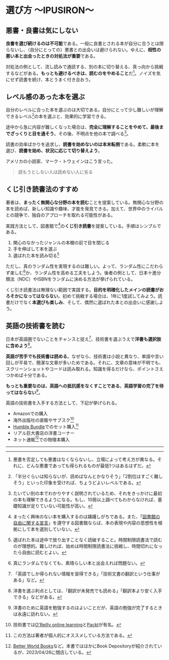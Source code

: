 # 選び方 ～IPUSIRON～

## 悪書・良書は気にしない

**良書を選び続けるのは不可能**である。一般に良書とされる本が自分に合うとは限らないし、（自分にとっての）悪書との出会いは避けられない。ゆえに、**相性の悪い本と出会ったときの対処法が重要**である。

対処法の例として、流し読みで通読する、別の本に切り替える、真っ向から挑戦するなどがある。**もっとも避けるべきは、読むのをやめること**だ[^bad_book]。ノイズを気にせず読書を続け、本とうまく付き合おう。

[^bad_book]: 悪書を否定しても悪書はなくならないし、立場によって考え方が異なる。それに、どんな悪書であっても得られるものが最低1つはあるはずだ。

## レベル感のあった本を選ぶ

自分のレベルに合った本を選ぶのは大切である。自分にとって少し難しいが理解できるレベル[^just_right_level]の本を選ぶと、効果的に学習できる。

[^just_right_level]: 「半分ぐらいは知らないが、読めばなんとかなりそう」「2割位はすごく難しそう」といった印象を受ければ、ちょうどよいレベルである。

途中から急に内容が難しくなった場合は、**完全に理解することをやめて、最後までざっくりと目を通そう**。その後、不明点を他の本で調べる[^search]。

[^search]: たいてい別の本でわかりやすく説明されているため、それをきっかけに最初の本も理解できるようになる。もし、10冊以上調べてもわからなければ、基礎知識が足りていない可能性が高い。

読書の効率ばかりを追求し、**読書を始めないのは本末転倒**である。柔軟に本を選び、**読書を始め、状況に応じて切り替えよう**。

アメリカの小説家、マーク・トウェインはこう言った。

> 読もうとしない人は読めない人に劣る

## くじ引き読書法のすすめ

著者は、**まったく無関心な分野の本を読む**ことを提案している。無関心な分野の本を読めば、新しい知識や趣味、才能を発見できる。加えて、世界中のライバルとの競争で、独自のアプローチを取れる可能性がある。

実践方法として、図書館で[^library]の**くじ引き読書**を提案している。手順はシンプルである。

[^library]: まったく興味のない本を購入するのは躊躇しがちである。また、「[図書館の自由に関する宣言](https://www.jla.or.jp/library/gudeline/tabid/232/Default.aspx)」を遵守する図書館ならば、本の表現や内容の思想性を根拠にして本を選別していない。

1. 関心のなかったジャンルの本棚の前で目を閉じる
1. 手を伸ばして本を選ぶ
1. 選ばれた本を読み切る[^read_all]

[^read_all]: 選ばれた本は途中で放り出すことなく読破すること。時間制限読書法で読むのが理想的。難しければ、始めは時間制限読書法に挑戦し、時間切れになったら自由に読むとよい。

ただし、真のランダム性を実現するのは難しい。よって、ランダム性にこだわらず楽しむ[^random]か、ランダム性を高める工夫をしよう。後者の例として、日本十進分類法（NDC）やISBNをランダムに決める方法が挙げられている。

[^random]: 真にランダムでなくても、素晴らしい本と出会えれば問題ない。

くじ引き読書法は無理ない範囲で実践する。**目的を明確化したメインの読書がおろそかになってはならない**。初めて挑戦する場合は、1年に1度試してみよう。読書だけでなく**本選びも楽しみ**、そして、偶然に選ばれた本との出会いに感謝しよう。

## 英語の技術書を読む

日本が英語圏でないことをチャンスと捉え[^chance]、技術書を選ぶうえで**洋書も選択肢に含めよう**[^pros]。

[^chance]: 「英語でしか得られない情報を習得できる」「技術文書の翻訳という仕事がある」など。
[^pros]: 洋書を選ぶ利点としては、「翻訳が未発売でも読める」「翻訳本より安く入手できる」などがある。

**英語が苦手でも技術書は読める**。なぜなら、技術書は小説と異なり、単語や言い回しが平易で、簡潔な文章が多いためである。それに、文章の意味が不明でも、スクリーンショットやコードは読み取れる。知識を得るだけなら、ポイントさえつかめば十分である。

**もっとも重要なのは、英語への抵抗感をなくすことである**。**英語学習の完了を待ってはならない**[^eng_study]。

[^eng_study]: 洋書のために英語を勉強するのはよいことだが、英語の勉強が完了するときは永遠に訪れない。

英語の技術書を入手する方法として、下記が挙げられる。

- Amazonでの購入
- 海外出版社の直販やサブスク[^buy]
- [Humble Bundle](https://www.humblebundle.com)でのセット購入[^set]
- リアル巨大書店の洋書コーナー
- ネット通販[^net]での物理本購入

[^buy]: 技術書では[O'Reilly online learning](https://www.oreilly.co.jp/online-learning)と[Packt](https://www.packtpub.com)が有名。
[^set]: この方法は著者が個人的にオススメしている方法である。
[^net]: [Better World Books](https://www.betterworldbooks.com)など。本書ではほかにBook Depositoryが紹介されているが、2023/04/26に閉店している。

---
